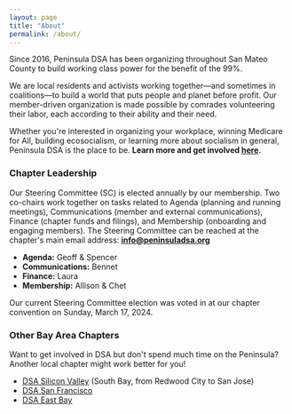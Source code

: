 ```yaml
---
layout: page
title: "About"
permalink: /about/
---
```


Since 2016, Peninsula DSA has been organizing throughout San Mateo County to build working class power for the benefit of the 99%. 
<br>

We are local residents and activists working together—and sometimes in coalitions—to build a world that puts people and planet before profit. Our member-driven organization is made possible by comrades volunteering their labor, each according to their ability and their need.
<br>

Whether you're interested in organizing your workplace, winning Medicare for All, building ecosocialism, or learning more about socialism in general, Peninsula DSA is the place to be. **Learn more and get involved [here](../get-involved/).**

<h3>Chapter Leadership</h3>

Our Steering Committee (SC) is elected annually by our membership. Two co-chairs work together on tasks related to Agenda (planning and running meetings), Communications (member and external communications), Finance (chapter funds and filings), and Membership (onboarding and engaging members). The Steering Committee can be reached at the chapter's main email address: **info@peninsuladsa.org**

* **Agenda:** Geoff & Spencer
* **Communications:** Bennet
* **Finance:** Laura
* **Membership:** Allison & Chet

Our current Steering Committee election was voted in at our chapter convention on Sunday, March 17, 2024.

<h3>Other Bay Area Chapters</h3>

Want to get involved in DSA but don't spend much time on the Peninsula? Another local chapter might work better for you!

* [DSA Silicon Valley](https://svdsa.github.io/) (South Bay, from Redwood City to San Jose)
* [DSA San Francisco](https://dsasf.org/)
* [DSA East Bay](http://www.eastbaydsa.org/)

